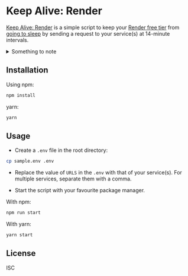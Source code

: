 # Keep Alive: Render

[Keep Alive: Render](#) is a simple script to keep your [Render free tier](https://render.com/free) from [going to sleep](https://render.com/docs/free#spinning-down-on-idle) by sending a request to your service(s) at 14-minute intervals.

<details><summary>Something to note</summary>

\* Read about Render's Monthly usage limits [here](https://render.com/docs/free#exceeding-usage-limits)
</details>

## Installation

Using npm:

```sh
npm install
```

yarn:

```sh
yarn
```

## Usage

- Create a `.env` file in the root directory:

```sh
cp sample.env .env
```

- Replace the value of `URLS` in the `.env` with that of your service(s). For multiple services, separate them with a comma.

- Start the script with your favourite package manager.

With npm: 
```sh
npm run start
```

With yarn: 
```sh
yarn start
```

## License

ISC

